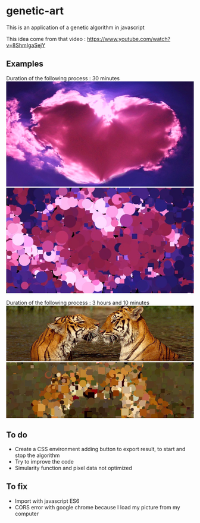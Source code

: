 ﻿# genetic-art
This is an application of a genetic algorithm in javascript


This idea come from that video : https://www.youtube.com/watch?v=8ShmIgaSejY 

## Examples

Duration of the following process : 30 minutes
![Image of example](https://github.com/dylandoamaral/genetic-art/blob/master/examples/heart.jpg)
![Image of example](https://github.com/dylandoamaral/genetic-art/blob/master/examples/heart_result.jpg)

Duration of the following process : 3 hours and 10 minutes
![Image of example](https://github.com/dylandoamaral/genetic-art/blob/master/examples/animal.jpg)
![Image of result](https://github.com/dylandoamaral/genetic-art/blob/master/examples/animal_result.jpg)

## To do

 - Create a CSS environment adding button to export result, to start and stop the algorithm
 - Try to improve the code
 - Simularity function and pixel data not optimized

## To fix

 - Import with javascript ES6
 - CORS error with google chrome because I load my picture from my computer

